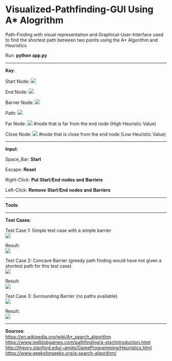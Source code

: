 # Visualized-Pathfinding-GUI Using A* Alogrithm
Path-Finding with visual representation and Graphical-User-Interface used to find the shortest path between two points using the A* Algorithm and Heuristics

Run: 𝐩𝐲𝐭𝐡𝐨𝐧 𝐚𝐩𝐩.𝐩𝐲  
_________________________________________________________________________________________________________________________________________________
𝐊𝐞𝐲:

Start Node: ![](Images/start_node.PNG)  

End Node: ![](Images/end_node.PNG)  

Barrier Node: ![](Images/barrier_node.PNG)  

Path: ![](Images/path.PNG)  

Far Node: ![](Images/far_node.PNG) #node that is far from the end node (High Heuristic Value)  

Close Node: ![](Images/close_node.PNG) #node that is close from the end node (Low Heuristic Value)  

_________________________________________________________________________________________________________________________________________________
𝐈𝐧𝐩𝐮𝐭:  

Space_Bar: 𝐒𝐭𝐚𝐫𝐭  

Escape: 𝐑𝐞𝐬𝐞𝐭

Right-Click: 𝐏𝐮𝐭 𝐒𝐭𝐚𝐫𝐭/𝐄𝐧𝐝 𝐧𝐨𝐝𝐞𝐬 𝐚𝐧𝐝 𝐁𝐚𝐫𝐫𝐢𝐞𝐫𝐬  

Left-Click: 𝐑𝐞𝐦𝐨𝐯𝐞 𝐒𝐭𝐚𝐫𝐭/𝐄𝐧𝐝 𝐧𝐨𝐝𝐞𝐬 𝐚𝐧𝐝 𝐁𝐚𝐫𝐫𝐢𝐞𝐫𝐬  

_________________________________________________________________________________________________________________________________________________
𝐓𝐨𝐨𝐥𝐬:  

_________________________________________________________________________________________________________________________________________________
𝐓𝐞𝐬𝐭 𝐂𝐚𝐬𝐞𝐬:

Test Case 1: Simple test case with a simple barrier  
![](Images/Test_case-1.PNG)  

Result:  
![](Images/Case-1_Result.PNG)  


Test Case 2: Concave Barrier (greedy path finding would have not given a shortest path for this test case)  
![](Images/Test_case-2.PNG)  

Result:  
![](Images/Case-2_Result.PNG)  


Test Case 3: Surrounding Barrier (no paths available)  
![](Images/Test_case-4.PNG)  


Result:  
![](Images/Case-4_Result.PNG)  

_________________________________________________________________________________________________________________________________________________
𝐒𝐨𝐮𝐫𝐜𝐞𝐬:  
https://en.wikipedia.org/wiki/A*_search_algorithm  
https://www.redblobgames.com/pathfinding/a-star/introduction.html  
http://theory.stanford.edu/~amitp/GameProgramming/Heuristics.html  
https://www.geeksforgeeks.org/a-search-algorithm/  
